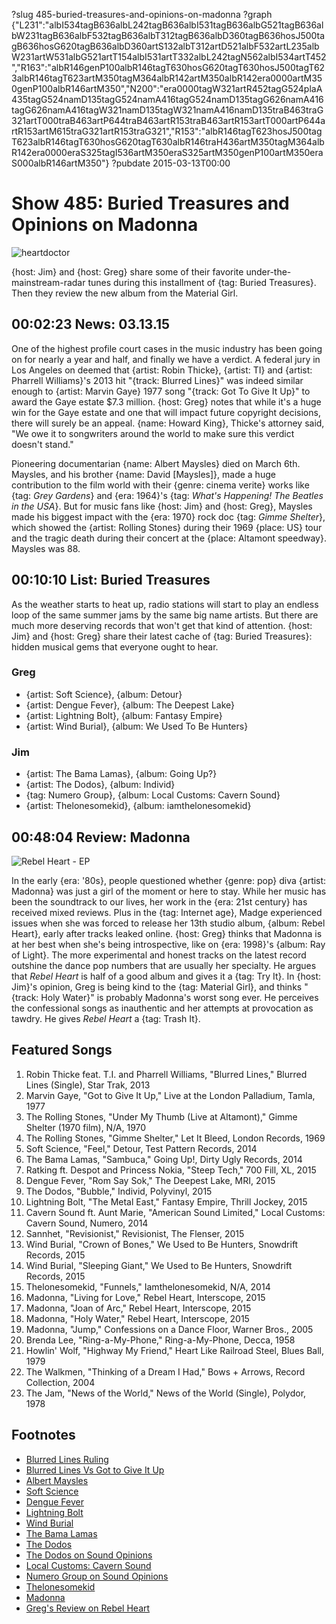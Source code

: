 ?slug 485-buried-treasures-and-opinions-on-madonna
?graph {"L231":"albI534tagB636albL242tagB636albI531tagB636albG521tagB636albW231tagB636albF532tagB636albT312tagB636albD360tagB636hosJ500tagB636hosG620tagB636albD360artS132albT312artD521albF532artL235albW231artW531albG521artT154albI531artT332albL242tagN562albI534artT452","R163":"albR146genP100albR146tagT630hosG620tagT630hosJ500tagT623albR146tagT623artM350tagM364albR142artM350albR142era0000artM350genP100albR146artM350","N200":"era0000tagW321artR452tagG524plaA435tagG524namD135tagG524namA416tagG524namD135tagG626namA416tagG626namA416tagW321namD135tagW321namA416namD135traB463traG321artT000traB463artP644traB463artR153traB463artR153artT000artP644artR153artM615traG321artR153traG321","R153":"albR146tagT623hosJ500tagT623albR146tagT630hosG620tagT630albR146traH436artM350tagM364albR142era0000eraS325tagI536artM350eraS325artM350genP100artM350eraS000albR146artM350"}
?pubdate 2015-03-13T00:00

# Show 485: Buried Treasures and Opinions on Madonna

![heartdoctor](//static.soundopinions.org/images/2014/buriedtreasures_web2.jpg)

{host: Jim} and {host: Greg} share some of their favorite under-the-mainstream-radar tunes during this installment of {tag: Buried Treasures}. Then they review the new album from the Material Girl.

## 00:02:23 News: 03.13.15
One of the highest profile court cases in the music industry has been going on for nearly a year and half, and finally we have a verdict. A federal jury in Los Angeles on deemed that {artist: Robin Thicke}, {artist: TI} and {artist: Pharrell Williams}'s 2013 hit "{track: Blurred Lines}" was indeed similar enough to {artist: Marvin Gaye} 1977 song "{track: Got To Give It Up}" to award the Gaye estate $7.3 million. {host: Greg} notes that while it's a huge win for the Gaye estate and one that will impact future copyright decisions, there will surely be an appeal. {name: Howard King}, Thicke's attorney said, "We owe it to songwriters around the world to make sure this verdict doesn't stand."

Pioneering documentarian {name: Albert Maysles} died on March 6th. Maysles, and his brother {name: David [Maysles]}, made a huge contribution to the film world with their {genre: cinema verite} works like {tag: *Grey Gardens*} and {era: 1964}'s {tag: *What's Happening! The Beatles in the USA*}.  But for music fans like {host: Jim} and {host: Greg}, Maysles made his biggest impact with the {era: 1970} rock doc {tag: *Gimme Shelter*}, which showed the {artist: Rolling Stones} during their 1969 {place: US} tour and the tragic death during their concert at the {place: Altamont speedway}. Maysles was 88.

## 00:10:10 List: Buried Treasures
As the weather starts to heat up, radio stations will start to play an endless loop of the same summer jams by the same big name artists. But there are much more deserving records that won't get that kind of attention. {host: Jim} and {host: Greg} share their latest cache of {tag: Buried Treasures}: hidden musical gems that everyone ought to hear.

### Greg
- {artist: Soft Science}, {album: Detour}
- {artist: Dengue Fever}, {album: The Deepest Lake}  
- {artist: Lightning Bolt}, {album: Fantasy Empire}
- {artist: Wind Burial}, {album: We Used To Be Hunters}

### Jim
- {artist: The Bama Lamas}, {album: Going Up?}
- {artist: The Dodos}, {album: Individ}
- {tag: Numero Group}, {album: Local Customs: Cavern Sound}
- {artist: Thelonesomekid}, {album: iamthelonesomekid}


## 00:48:04 Review: Madonna
![Rebel Heart - EP](http://is3.mzstatic.com/image/thumb/Music3/v4/dd/e0/0b/dde00bdd-641d-5085-47ca-d4f211fb3f75/UMG_cvrart_00602547303462_01_RGB72_1500x1500_15UMGIM15308.jpg/600x600bb-85.jpg "20044/980472557")

In the early {era: '80s}, people questioned whether {genre: pop} diva {artist: Madonna} was just a girl of the moment or here to stay. While her music has been the soundtrack to our lives, her work in the {era: 21st century} has received mixed reviews. Plus in the {tag: Internet age}, Madge experienced issues when she was forced to release her 13th studio album, {album: Rebel Heart}, early after tracks leaked online. {host: Greg} thinks that Madonna is at her best when she's being introspective, like on {era: 1998}'s {album: Ray of Light}. The more experimental and honest tracks on the latest record outshine the dance pop numbers that are usually her specialty. He argues that *Rebel Heart* is half of a good album and gives it a {tag: Try It}. In {host: Jim}'s opinion, Greg is being kind to the {tag: Material Girl}, and thinks "{track: Holy Water}" is probably Madonna's worst song ever. He perceives the confessional songs as inauthentic and her attempts at provocation as tawdry. He gives *Rebel Heart* a {tag: Trash It}.  


## Featured Songs
1. Robin Thicke feat. T.I. and Pharrell Williams, "Blurred Lines," Blurred Lines (Single), Star Trak, 2013 
1. Marvin Gaye, "Got to Give It Up," Live at the London Palladium, Tamla, 1977 
1. The Rolling Stones, "Under My Thumb (Live at Altamont)," Gimme Shelter (1970 film), N/A, 1970 
1. The Rolling Stones, "Gimme Shelter," Let It Bleed, London Records, 1969 
1. Soft Science, "Feel," Detour, Test Pattern Records, 2014 
1. The Bama Lamas, "Sambuca," Going Up!, Dirty Ugly Records, 2014 
1. Ratking ft. Despot and Princess Nokia, "Steep Tech," 700 Fill, XL, 2015 
1. Dengue Fever, "Rom Say Sok," The Deepest Lake, MRI, 2015 
1. The Dodos, "Bubble," Individ, Polyvinyl, 2015  
1. Lightning Bolt, "The Metal East," Fantasy Empire, Thrill Jockey, 2015 
1. Cavern Sound ft. Aunt Marie, "American Sound Limited," Local Customs: Cavern Sound, Numero, 2014
1. Sannhet, "Revisionist," Revisionist, The Flenser, 2015 
1. Wind Burial, "Crown of Bones," We Used to Be Hunters, Snowdrift Records, 2015 
1. Wind Burial, "Sleeping Giant," We Used to Be Hunters, Snowdrift Records, 2015 
1. Thelonesomekid, "Funnels," Iamthelonesomekid, N/A, 2014 
1. Madonna, "Living for Love," Rebel Heart, Interscope, 2015 
1. Madonna, "Joan of Arc," Rebel Heart, Interscope, 2015 
1. Madonna, "Holy Water," Rebel Heart, Interscope, 2015 
1. Madonna, "Jump," Confessions on a Dance Floor, Warner Bros., 2005 
1. Brenda Lee, "Ring-a-My-Phone," Ring-a-My-Phone, Decca, 1958 
1. Howlin' Wolf, "Highway My Friend," Heart Like Railroad Steel, Blues Ball, 1979 
1. The Walkmen, "Thinking of a Dream I Had," Bows + Arrows, Record Collection, 2004  
1. The Jam, "News of the World," News of the World (Single), Polydor, 1978 


## Footnotes
- [Blurred Lines Ruling](http://www.latimes.com/local/california/la-me-blurred-lines-trial-20150311-story.html#page=1)
- [Blurred Lines Vs Got to Give It Up](https://www.youtube.com/watch?v=ziz9HW2ZmmY)
- [Albert Maysles](http://www.nytimes.com/2015/03/07/movies/albert-maysles-pioneering-documentarian-dies-at-88.html)
- [Soft Science](http://testpatternrecords.bandcamp.com/album/detour)
- [Dengue Fever](http://denguefevermusic.com/)
- [Lightning Bolt](http://laserbeast.com/)
- [Wind Burial](http://windburial.bandcamp.com/)
- [The Bama Lamas](http://thebamalamas.bandcamp.com/)
- [The Dodos](http://www.dodosmusic.net/)
- [The Dodos on Sound Opinions](/show/208/)
- [Local Customs: Cavern Sound](http://numerogroup.com/products/local-customs-cavern-sound)
- [Numero Group on Sound Opinions](/show/167/)
- [Thelonesomekid](http://www.thelonesomekid.com/)
- [Madonna](http://www.madonna.com/)
- [Greg's Review on Rebel Heart](http://www.chicagotribune.com/entertainment/music/kot/ct-madonna-rebel-heart-review-new-madonna-album-20150306-column.html)
